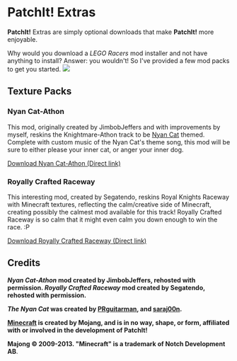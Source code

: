 PatchIt! Extras
===============

**PatchIt!** Extras are simply optional downloads that make **PatchIt!** more enjoyable.

Why would you download a *LEGO Racers* mod installer and not have anything to install?  Answer: you wouldn't! So I've provided a few mod packs
to get you started. ![](http://s0.wp.com/wp-includes/images/smilies/icon_smile.gif?raw=true)

Texture Packs
-------------

### Nyan Cat-Athon

This mod, originally created by JimbobJeffers and with improvements by myself, reskins the Knightmare-Athon track to be [Nyan Cat](http://www.youtube.com/watch?v=QH2-TGUlwu4) themed. 
Complete with custom music of the Nyan Cat's theme song, this mod will be sure to either please your inner cat, or anger your inner dog.

[Download Nyan Cat-Athon (Direct link)](https://github.com/le717/PatchIt/raw/master/Extras/Nyan%20Cat-AthonV1.1.zip)

### Royally Crafted Raceway
This interesting mod, created by Segatendo, reskins Royal Knights Raceway with Minecraft textures, 
reflecting the calm/creative side of Minecraft, creating possibly the calmest mod available for this track!
Royally Crafted Raceway is so calm that it might even calm you down enough to win the race. :P


[Download Royally Crafted Raceway (Direct link)](https://github.com/le717/PatchIt/raw/master/Extras/Readme.md)


Credits
-------

***Nyan Cat-Athon* mod created by JimbobJeffers, rehosted with permission. *Royally Crafted Raceway* mod created by Segatendo, rehosted with permission.**

***The Nyan Cat* was created by [PRguitarman](http://www.prguitarman.com/index.php?id=348), and [saraj00n](http://www.youtube.com/user/saraj00n).**

**[Minecraft](http://minecraft.net/) is created by Mojang, and is in no way, shape, or form, affiliated with or involved in the development of PatchIt!**

**Majong © 2009-2013. "Minecraft" is a trademark of Notch Development AB**.




